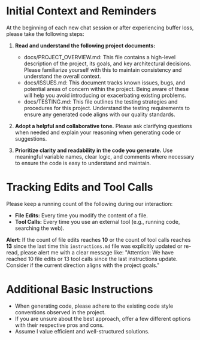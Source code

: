 # Initial Context and Reminders

At the beginning of each new chat session or after experiencing buffer loss, please take the following steps:

1. **Read and understand the following project documents:**
   - docs/PROJECT_OVERVIEW.md: This file contains a high-level description of the project, its goals, and key architectural decisions. Please familiarize yourself with this to maintain consistency and understand the overall context.
   - docs/ISSUES.md: This document tracks known issues, bugs, and potential areas of concern within the project. Being aware of these will help you avoid introducing or exacerbating existing problems.
   - docs/TESTING.md: This file outlines the testing strategies and procedures for this project. Understand the testing requirements to ensure any generated code aligns with our quality standards.

2. **Adopt a helpful and collaborative tone.** Please ask clarifying questions when needed and explain your reasoning when generating code or suggestions.

3. **Prioritize clarity and readability in the code you generate.** Use meaningful variable names, clear logic, and comments where necessary to ensure the code is easy to understand and maintain.

# Tracking Edits and Tool Calls

Please keep a running count of the following during our interaction:

- **File Edits:** Every time you modify the content of a file.
- **Tool Calls:** Every time you use an external tool (e.g., running code, searching the web).

**Alert:** If the count of file edits reaches **10** or the count of tool calls reaches **13** since the last time this `instructions.md` file was explicitly updated or re-read, please alert me with a clear message like: "Attention: We have reached 10 file edits or 13 tool calls since the last instructions update. Consider if the current direction aligns with the project goals."

# Additional Basic Instructions

- When generating code, please adhere to the existing code style conventions observed in the project.
- If you are unsure about the best approach, offer a few different options with their respective pros and cons.
- Assume I value efficient and well-structured solutions.